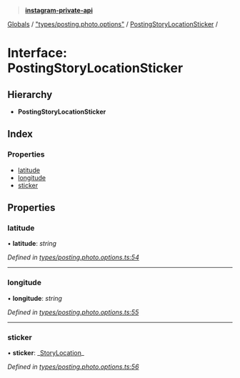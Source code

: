 > **[instagram-private-api](../README.md)**

[Globals](../README.md) / ["types/posting.photo.options"](../modules/_types_posting_photo_options_.md) / [PostingStoryLocationSticker](_types_posting_photo_options_.postingstorylocationsticker.md) /

# Interface: PostingStoryLocationSticker

## Hierarchy

- **PostingStoryLocationSticker**

## Index

### Properties

- [latitude](_types_posting_photo_options_.postingstorylocationsticker.md#latitude)
- [longitude](_types_posting_photo_options_.postingstorylocationsticker.md#longitude)
- [sticker](_types_posting_photo_options_.postingstorylocationsticker.md#sticker)

## Properties

### latitude

• **latitude**: _string_

_Defined in [types/posting.photo.options.ts:54](https://github.com/realinstadude/instagram-private-api/blob/4ae8fec/src/types/posting.photo.options.ts#L54)_

---

### longitude

• **longitude**: _string_

_Defined in [types/posting.photo.options.ts:55](https://github.com/realinstadude/instagram-private-api/blob/4ae8fec/src/types/posting.photo.options.ts#L55)_

---

### sticker

• **sticker**: _[StoryLocation](\_types_media_configure_options_.storylocation.md)\_

_Defined in [types/posting.photo.options.ts:56](https://github.com/realinstadude/instagram-private-api/blob/4ae8fec/src/types/posting.photo.options.ts#L56)_
